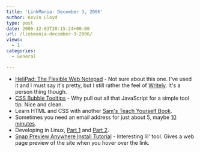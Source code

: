 ```yaml
---
title: 'LinkMania: December 3, 2006'
author: Kevin Lloyd
type: post
date: 2006-12-03T20:15:24+00:00
url: /linkmania-december-3-2006/
views:
  - 1
categories:
  - General

---
```

  * [HeliPad: The Flexible Web Notepad][1] - Not sure about this one. I've used it and I must say it's pretty, but I still rather the feel of [Writely][2]. It's a person thing though.
  * [CSS Bubble Tooltips][3] - Why pull out all that JavaScript for a simple tool tip. Nice and clean.
  * Learn HTML and CSS with another [Sam's Teach Yourself Book][4].
  * Sometimes you need an email address for just about 5, maybe [10 minutes][5].
  * Developing in Linux, [Part 1][6] and [Part 2][7].
  * [Snap Preview Anywhere Install Tutorial][8] - Interesting lil' tool. Gives a web page preview of the site when you hover over the link.

 [1]: http://www.worldtechlogic.com/2006/12/03/helipad-the-flexible-web-notepad/
 [2]: http://www.writely.com
 [3]: http://trentrichardson.com/?p=3
 [4]: http://computerbooks-pro.blogspot.com/2006/12/teach-yourself-web-publishing-with-html.html
 [5]: http://10minutemail.com/10MinuteMail/index.html
 [6]: http://ariejan.net/2006/12/01/how-to-setup-a-ubuntu-development-server-part-1/
 [7]: http://ariejan.net/2006/12/02/how-to-setup-a-ubuntu-development-server-part-2/
 [8]: http://commercecubes.com/publication/2006/11/make-your-links-snap-snap-preview-anywhere-tutorial/